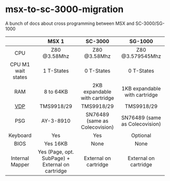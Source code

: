 

# msx-to-sc-3000-migration
A bunch of docs about cross programming between MSX and SC-3000/SG-1000


|  | MSX 1 | SC-3000 | SG-1000
|:---:|:---:|:---:|:---:|
|CPU|Z80 @3.58Mhz|Z80 @3.58Mhz|Z80 @3.579545Mhz|
|CPU M1 wait states|1 T-States|0 T-States|0 T-States|
|RAM|8 to 64KB|2KB expandable with cartridge|1KB expandable with cartridge|
|[VDP](VDP.md) |TMS9918/29|TMS9918/29|TMS9918/29|
|PSG|AY-3-8910|SN76489 (same as Colecovision)|SN76489 (same as Colecovision)|
|Keyboard|Yes|Yes|Optional|
|BIOS|Yes 16KB|None|None|
|Internal Mapper|Yes (Page, opt. SubPage) + External on cartridge|External on cartridge|External on cartridge|
